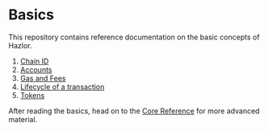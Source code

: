<!--
order: false
parent:
  order: 3
-->

# Basics

This repository contains reference documentation on the basic concepts of Hazlor.

1. [Chain ID](./chain_id.md)
1. [Accounts](./accounts.md)
1. [Gas and Fees](./gas.md)
1. [Lifecycle of a transaction](./transactions.md)
1. [Tokens](./tokens.md)

After reading the basics, head on to the [Core Reference](../core/README.md) for more advanced material.
